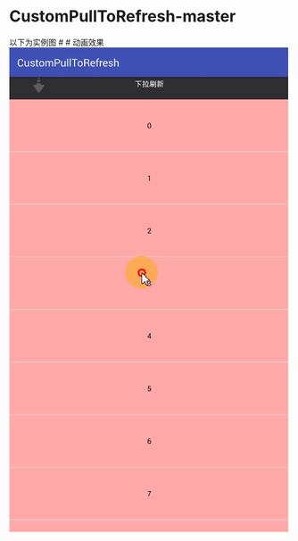 # CustomPullToRefresh-master
以下为实例图
# # 动画效果
![](https://github.com/lixin318089/CustomPullToRefresh-master/blob/master/imagegif/ezgif.com-video-to-gif.gif)
